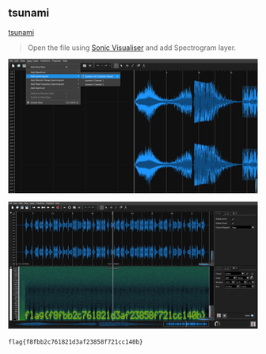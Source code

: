 ## tsunami  

[tsunami](https://github.com/Rookie441/CTF/blob/main/Categories/Steganography/Easy/tsunami/tsunami)  

> Open the file using [Sonic Visualiser](https://www.sonicvisualiser.org/) and add Spectrogram layer.  

![image](https://github.com/Rookie441/CTF/blob/main/Categories/Steganography/Easy/tsunami/AddSpectrogram.png)  

![image](https://github.com/Rookie441/CTF/blob/main/Categories/Steganography/Easy/tsunami/SpectrogramApplied.png)  

`flag{f8fbb2c761821d3af23858f721cc140b}`
